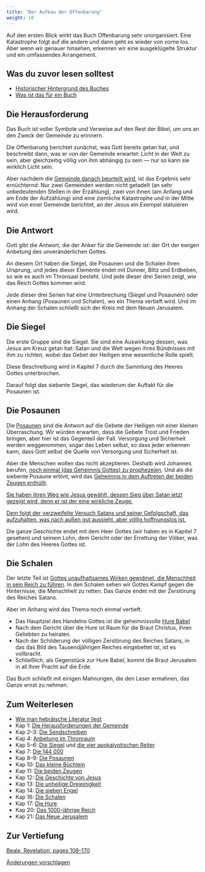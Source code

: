 ```yaml
---
title: "Der Aufbau der Offenbarung"
weight: 10
---
```



Auf den ersten Blick wirkt das Buch Offenbarung sehr unorganisiert. Eine Katastrophe folgt auf die andere und dann geht es wieder von vorne los. Aber wenn wir genauer hinsehen, erkennen wir eine ausgeklügelte Struktur und ein umfassendes Arrangement.


## Was du zuvor lesen solltest

<a name="1ee5"></a>
- [Historischer Hintergrund des Buches](../../../../background/history/expl/pax-romana-key-to-understand-the-book-of-revelation)
- [Was ist das für ein Buch](../../../../background/literature/expl/the-book-of-revelation-how-to-read-it)



## Die Herausforderung

<a name="690e"></a>
Das Buch ist voller Symbole und Verweise auf den Rest der Bibel, um uns an den Zweck der Gemeinde zu erinnern.

Die Offenbarung berichtet zunächst, was Gott bereits getan hat, und beschreibt dann, was er von der Gemeinde erwartet: Licht in der Welt zu sein, aber gleichzeitig völlig von ihm abhängig zu sein — nur so kann sie wirklich Licht sein.

Aber nachdem die [Gemeinde danach beurteilt wird](../../../../content/letters/expl/the-letters-to-the-seven-churches), ist das Ergebnis sehr ernüchternd: Nur zwei Gemeinden werden nicht getadelt (an sehr unbedeutenden Stellen in der Erzählung), zwei von ihnen (am Anfang und am Ende der Aufzählung) sind eine ziemliche Katastrophe und in der Mitte wird von einer Gemeinde berichtet, an der Jesus ein Exempel statuieren wird.


## Die Antwort

<a name="c99d"></a>
Gott gibt die Antwort, die der Anker für die Gemeinde ist: der Ort der ewigen Anbetung des unveränderlichen Gottes.

An diesem Ort haben die Siegel, die Posaunen und die Schalen ihren Ursprung, und jedes dieser Elemente endet mit Donner, Blitz und Erdbeben, so wie es auch im Thronsaal besteht. Und jede dieser drei Serien zeigt, wie das Reich Gottes kommen wird.

Jede dieser drei Serien hat eine Unterbrechung (Siegel und Posaunen) oder einen Anhang (Posaunen und Schalen), wo ein Thema vertieft wird. Und im Anhang der Schalen schließt sich der Kreis mit dem Neuen Jerusalem.


## Die Siegel

<a name="3431"></a>
Die erste Gruppe sind die Siegel. Sie sind eine Auswirkung dessen, was Jesus am Kreuz getan hat: Satan und die Welt wegen ihres Bündnisses mit ihm zu richten, wobei das Gebet der Heiligen eine wesentliche Rolle spielt.

Diese Beschreibung wird in Kapitel 7 durch die Sammlung des Heeres Gottes unterbrochen.

Darauf folgt das siebente Siegel, das wiederum der Auftakt für die Posaunen ist.


## Die Posaunen

<a name="d06e"></a>
Die [Posaunen](../../../../content/trumpets/expl/the-trumpets-in-revelation) sind die Antwort auf die Gebete der Heiligen mit einer kleinen Überraschung. Wir würden erwarten, dass die Gebete Trost und Frieden bringen, aber hier ist das Gegenteil der Fall. Versorgung und Sicherheit werden weggenommen, sogar das Leben selbst, so dass jeder erkennen kann, dass Gott selbst die Quelle von Versorgung und Sicherheit ist.

Aber die Menschen wollen das nicht akzeptieren. Deshalb wird Johannes berufen, [noch einmal (das Geheimnis Gottes) zu prophezeien](../../../../content/scroll/expl/the-little-scroll). Und als die siebente Posaune ertönt, wird das [Geheimnis in dem Auftreten der beiden Zeugen enthüllt](../../../../content/witnesses/expl/the-two-witnesses).

[Sie haben ihren Weg wie Jesus gewählt, dessen Sieg über Satan jetzt gezeigt wird, denn er ist der eine wirkliche Zeuge.](../../../../content/jesus/expl/a-different-christmas-story)

[Dem folgt der verzweifelte Versuch Satans und seiner Gefolgschaft, das aufzuhalten, was nach außen gut aussieht, aber völlig hoffnungslos ist.](../../../../content/beasts/expl/the-nature-of-the-beast-in-the-book-of-revelation)

Die ganze Geschichte endet mit dem Heer Gottes (wir haben es in Kapitel 7 gesehen) und seinem Lohn, dem Gericht oder der Errettung der Völker, was der Lohn des Heeres Gottes ist.


## Die Schalen

<a name="7980"></a>
Der letzte Teil ist [Gottes unaufhaltsames Wirken gewidmet, die Menschheit in sein Reich zu führen](../../../../content/bowls/expl/the-bowls-of-wrath). In den Schalen sehen wir Gottes Kampf gegen die Hinternisse, die Menschheit zu retten. Das Ganze endet mit der Zerstörung des Reiches Satans.

Aber im Anhang wird das Thema noch einmal vertieft.

- Das Hauptziel des Handelns Gottes ist die geheimnisvolle [Hure Babel](../../../../content/harlot/expl/who-is-the-harlot-babylon-part-1)
- Nach dem Gericht über die Hure ist Raum für die Braut Christus, ihren Geliebten zu heiraten.
- Nach der Schilderung der völligen Zerstörung des Reiches Satans, in das das Bild des Tausendjährigen Reiches eingebettet ist, ist es vollbracht.
- Schließlich, als Gegenstück zur Hure Babel, kommt die Braut Jerusalem in all ihrer Pracht auf die Erde.


Das Buch schließt mit einigen Mahnungen, die den Leser ermahnen, das Ganze ernst zu nehmen.


## Zum Weiterlesen

<a name="db91"></a>
- [Wie man hebräische Literatur liest](../../../../background/literature/expl/literary-tools-in-the-book-of-revelation)
- Kap 1: [Die Herausforderungen der Gemeinde](../../../../content/letters/expl/the-angel-of-the-churches)
- Kap 2–3: [Die Sendschreiben](../../../../content/letters/expl/the-letters-to-the-seven-churches)
- Kap 4: [Anbetung im Thronraum](../../../../content/worship/expl/worship-in-the-throne-room)
- Kap 5–6: [Die Siegel](../../../../content/seals/expl/the-book-with-the-seven-seals) und [die vier apokalyptischen Reiter](../../../../content/seals/expl/the-mystery-of-the-four-horse-men)
- Kap 7: [Die 144 000](../../../../content/army/expl/the-144000)
- Kap 8–9: [Die Posaunen](../../../../content/trumpets/expl/the-trumpets-in-revelation)
- Kap 10: [Das kleine Büchlein](../../../../content/scroll/expl/the-little-scroll)
- Kap 11: [Die beiden Zeugen](../../../../content/witnesses/expl/the-two-witnesses)
- Kap 12: [Die Geschichte von Jesus](../../../../content/jesus/expl/a-different-christmas-story)
- Kap 13: [Die unheilige Dreieinigkeit](../../../../content/beasts/expl/the-nature-of-the-beast-in-the-book-of-revelation)
- Kap 14: [Die sieben Engel](../../../../content/harvest/expl/gods-army-and-the-seven-angels)
- Kap 16: [Die Schalen](../../../../content/bowls/expl/the-bowls-of-wrath)
- Kap 17: [Die Hure](../../../../content/harlot/expl/who-is-the-harlot-babylon-part-1)
- Kap 20: [Das 1000-jährige Reich](../../../../content/1000y/expl/the-thousand-year-kingdom)
- Kap 21: [Das Neue Jerusalem](../../../../content/paradise/expl/the-new-jerusalem)



## Zur Vertiefung

<a name="04c5"></a>
[Beale, Revelation, pages 108–170](../../../../gen/background/ressources/how-to-study-the-book-of-revelation#06a2)




[Änderungen vorschlagen](https://github.com/revelation-today/revelation-today/blob/main/exampleSite/content/docs/background/structure/expl/the-structure-of-the-book-of-revelation.de.md)
